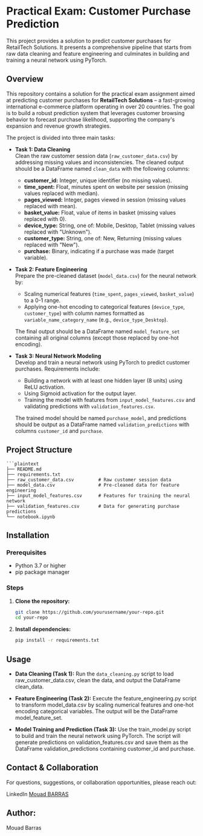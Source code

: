 # Practical Exam: Customer Purchase Prediction
This project provides a solution to predict customer purchases for RetailTech Solutions. It presents a comprehensive pipeline that starts from raw data cleaning and feature engineering and culminates in building and training a neural network using PyTorch.

## Overview

This repository contains a solution for the practical exam assignment aimed at predicting customer purchases for **RetailTech Solutions** – a fast-growing international e-commerce platform operating in over 20 countries. The goal is to build a robust prediction system that leverages customer browsing behavior to forecast purchase likelihood, supporting the company's expansion and revenue growth strategies.

The project is divided into three main tasks:

- **Task 1: Data Cleaning**  
  Clean the raw customer session data (`raw_customer_data.csv`) by addressing missing values and inconsistencies. The cleaned output should be a DataFrame named `clean_data` with the following columns:
  - **customer_id:** Integer, unique identifier (no missing values).
  - **time_spent:** Float, minutes spent on website per session (missing values replaced with median).
  - **pages_viewed:** Integer, pages viewed in session (missing values replaced with mean).
  - **basket_value:** Float, value of items in basket (missing values replaced with 0).
  - **device_type:** String, one of: Mobile, Desktop, Tablet (missing values replaced with "Unknown").
  - **customer_type:** String, one of: New, Returning (missing values replaced with "New").
  - **purchase:** Binary, indicating if a purchase was made (target variable).

- **Task 2: Feature Engineering**  
  Prepare the pre-cleaned dataset (`model_data.csv`) for the neural network by:
  - Scaling numerical features (`time_spent`, `pages_viewed`, `basket_value`) to a 0-1 range.
  - Applying one-hot encoding to categorical features (`device_type`, `customer_type`) with column names formatted as `variable_name_category_name` (e.g., `device_type_Desktop`).

  The final output should be a DataFrame named `model_feature_set` containing all original columns (except those replaced by one-hot encoding).

- **Task 3: Neural Network Modeling**  
  Develop and train a neural network using PyTorch to predict customer purchases. Requirements include:
  - Building a network with at least one hidden layer (8 units) using ReLU activation.
  - Using Sigmoid activation for the output layer.
  - Training the model with features from `input_model_features.csv` and validating predictions with `validation_features.csv`.

  The trained model should be named `purchase_model`, and predictions should be output as a DataFrame named `validation_predictions` with columns `customer_id` and `purchase`.

## Project Structure

    ```plaintext
    ├── README.md
    ├── requirements.txt
    ├── raw_customer_data.csv         # Raw customer session data
    ├── model_data.csv                # Pre-cleaned data for feature engineering
    ├── input_model_features.csv      # Features for training the neural network
    ├── validation_features.csv       # Data for generating purchase predictions
    └── notebook.ipynb


## Installation

### Prerequisites

- Python 3.7 or higher
- pip package manager

### Steps

1. **Clone the repository:**

   ```bash
   git clone https://github.com/yourusername/your-repo.git
   cd your-repo

2. **Install dependencies:**

   ```bash
   pip install -r requirements.txt

## Usage

- **Data Cleaning (Task 1):**
  Run the `data_cleaning.py` script to load raw_customer_data.csv, clean the data, and output the DataFrame clean_data.

- **Feature Engineering (Task 2):**
Execute the feature_engineering.py script to transform model_data.csv by scaling numerical features and one-hot encoding categorical variables. The output will be the DataFrame model_feature_set.

- **Model Training and Prediction (Task 3):**
Use the train_model.py script to build and train the neural network using PyTorch. The script will generate predictions on validation_features.csv and save them as the DataFrame validation_predictions containing customer_id and purchase.

## Contact & Collaboration

For questions, suggestions, or collaboration opportunities, please reach out:

LinkedIn [Mouad BARRAS](https://www.linkedin.com/in/mouad-barras/)

## Author:

Mouad Barras
